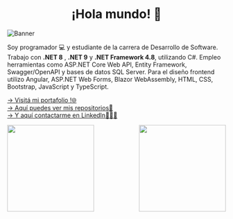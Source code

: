 <div align="center">
<h1>¡Hola mundo! 👋 </h1>
</div>

<img src="https://i.imgur.com/e68uLgX.png" alt="Banner">

Soy programador 💻 y estudiante de la carrera de Desarrollo de Software. Trabajo con __.NET 8__ , __.NET 9__ y __.NET Framework 4.8__, utilizando C#. Empleo herramientas como ASP.NET Core Web API, Entity Framework, Swagger/OpenAPI y bases de datos SQL Server. Para el diseño frontend utilizo Angular, ASP.NET Web Forms, Blazor WebAssembly, HTML, CSS, Bootstrap, JavaScript y TypeScript.

<!--🌱 Actualmente expandiendo mis conocimientos en .NET 9, Blazor y Angular -->

<!-- <img src="logo-transparent.png" alt="Logo de GitHub" width="70">  -->

[-> Visitá mi portafolio !🌐](https://portafolio-stefano-gaggero.netlify.app/)  
[-> Aquí puedes ver mis repositorios📌](https://github.com/lucagaggero7?tab=repositories)  
[-> Y aquí contactarme en LinkedIn👨🏻‍💼](https://www.linkedin.com/in/stefano-gaggero-508a09183/?originalSubdomain=ar)


<a href="https://github-readme-stats.vercel.app/api?username=lucagaggero7">
  <img align="left" height="200" src="https://github-readme-stats.vercel.app/api?username=lucagaggero7&hide=contribs&show_icons=true&theme=transparent&locale=es&custom_title=Estadisticas" />
</a>
<a href="https://github-readme-stats.vercel.app/api/top-langs?username=lucagaggero7">
  <img align="right" height="200" src="https://github-readme-stats.vercel.app/api/top-langs?username=lucagaggero7&layout=compact&langs_count=8&card_width=320" />
</a>

<!--
[![Harlok's WakaTime stats](https://github-readme-stats.vercel.app/api/wakatime?username=@lucagaggero7)](https://github.com/anuraghazra/github-readme-stats)
-->

<!--
**lucagaggero7/lucagaggero7** is a ✨ _special_ ✨ repository because its `README.md` (this file) appears on your GitHub profile.

Here are some ideas to get you started:

- 🔭 I’m currently working on ...
- 🌱 I’m currently learning ...
- 👯 I’m looking to collaborate on ...
- 🤔 I’m looking for help with ...
- 💬 Ask me about ...
- 📫 How to reach me: ...
- 😄 Pronouns: ...
- ⚡ Fun fact: ...
-->
